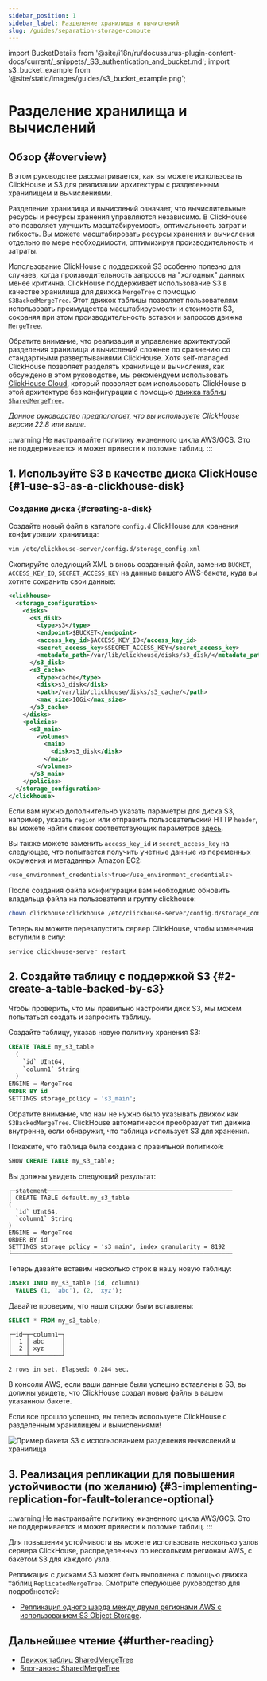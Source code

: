 ```yaml
---
sidebar_position: 1
sidebar_label: Разделение хранилища и вычислений
slug: /guides/separation-storage-compute
---
```


import BucketDetails from '@site/i18n/ru/docusaurus-plugin-content-docs/current/_snippets/_S3_authentication_and_bucket.md';
import s3_bucket_example from '@site/static/images/guides/s3_bucket_example.png';


# Разделение хранилища и вычислений

## Обзор {#overview}

В этом руководстве рассматривается, как вы можете использовать ClickHouse и S3 для реализации архитектуры с разделенным хранилищем и вычислениями.

Разделение хранилища и вычислений означает, что вычислительные ресурсы и ресурсы хранения управляются независимо. В ClickHouse это позволяет улучшить масштабируемость, оптимальность затрат и гибкость. Вы можете масштабировать ресурсы хранения и вычисления отдельно по мере необходимости, оптимизируя производительность и затраты.

Использование ClickHouse с поддержкой S3 особенно полезно для случаев, когда производительность запросов на "холодных" данных менее критична. ClickHouse поддерживает использование S3 в качестве хранилища для движка `MergeTree` с помощью `S3BackedMergeTree`. Этот движок таблицы позволяет пользователям использовать преимущества масштабируемости и стоимости S3, сохраняя при этом производительность вставки и запросов движка `MergeTree`.

Обратите внимание, что реализация и управление архитектурой разделения хранилища и вычислений сложнее по сравнению со стандартными развертываниями ClickHouse. Хотя self-managed ClickHouse позволяет разделять хранилище и вычисления, как обсуждено в этом руководстве, мы рекомендуем использовать [ClickHouse Cloud](https://clickhouse.com/cloud), который позволяет вам использовать ClickHouse в этой архитектуре без конфигурации с помощью [движка таблиц `SharedMergeTree`](/cloud/reference/shared-merge-tree).

*Данное руководство предполагает, что вы используете ClickHouse версии 22.8 или выше.*

:::warning
Не настраивайте политику жизненного цикла AWS/GCS. Это не поддерживается и может привести к поломке таблиц.
:::

## 1. Используйте S3 в качестве диска ClickHouse {#1-use-s3-as-a-clickhouse-disk}

### Создание диска {#creating-a-disk}

Создайте новый файл в каталоге `config.d` ClickHouse для хранения конфигурации хранилища:

```bash
vim /etc/clickhouse-server/config.d/storage_config.xml
```

Скопируйте следующий XML в вновь созданный файл, заменив `BUCKET`, `ACCESS_KEY_ID`, `SECRET_ACCESS_KEY` на данные вашего AWS-бакета, куда вы хотите сохранить свои данные:

```xml
<clickhouse>
  <storage_configuration>
    <disks>
      <s3_disk>
        <type>s3</type>
        <endpoint>$BUCKET</endpoint>
        <access_key_id>$ACCESS_KEY_ID</access_key_id>
        <secret_access_key>$SECRET_ACCESS_KEY</secret_access_key>
        <metadata_path>/var/lib/clickhouse/disks/s3_disk/</metadata_path>
      </s3_disk>
      <s3_cache>
        <type>cache</type>
        <disk>s3_disk</disk>
        <path>/var/lib/clickhouse/disks/s3_cache/</path>
        <max_size>10Gi</max_size>
      </s3_cache>
    </disks>
    <policies>
      <s3_main>
        <volumes>
          <main>
            <disk>s3_disk</disk>
          </main>
        </volumes>
      </s3_main>
    </policies>
  </storage_configuration>
</clickhouse>
```

Если вам нужно дополнительно указать параметры для диска S3, например, указать `region` или отправить пользовательский HTTP `header`, вы можете найти список соответствующих параметров [здесь](/engines/table-engines/mergetree-family/mergetree.md/#table_engine-mergetree-s3).

Вы также можете заменить `access_key_id` и `secret_access_key` на следующее, что попытается получить учетные данные из переменных окружения и метаданных Amazon EC2:

```bash
<use_environment_credentials>true</use_environment_credentials>
```

После создания файла конфигурации вам необходимо обновить владельца файла на пользователя и группу clickhouse:

```bash
chown clickhouse:clickhouse /etc/clickhouse-server/config.d/storage_config.xml
```

Теперь вы можете перезапустить сервер ClickHouse, чтобы изменения вступили в силу:

```bash
service clickhouse-server restart
```

## 2. Создайте таблицу с поддержкой S3 {#2-create-a-table-backed-by-s3}

Чтобы проверить, что мы правильно настроили диск S3, мы можем попытаться создать и запросить таблицу.

Создайте таблицу, указав новую политику хранения S3:

```sql
CREATE TABLE my_s3_table
  (
    `id` UInt64,
    `column1` String
  )
ENGINE = MergeTree
ORDER BY id
SETTINGS storage_policy = 's3_main';
```

Обратите внимание, что нам не нужно было указывать движок как `S3BackedMergeTree`. ClickHouse автоматически преобразует тип движка внутренне, если обнаружит, что таблица использует S3 для хранения.

Покажите, что таблица была создана с правильной политикой:

```sql
SHOW CREATE TABLE my_s3_table;
```

Вы должны увидеть следующий результат:

```response
┌─statement────────────────────────────────────────────────────
│ CREATE TABLE default.my_s3_table
(
  `id` UInt64,
  `column1` String
)
ENGINE = MergeTree
ORDER BY id
SETTINGS storage_policy = 's3_main', index_granularity = 8192
└──────────────────────────────────────────────────────────────
```

Теперь давайте вставим несколько строк в нашу новую таблицу:

```sql
INSERT INTO my_s3_table (id, column1)
  VALUES (1, 'abc'), (2, 'xyz');
```

Давайте проверим, что наши строки были вставлены:

```sql
SELECT * FROM my_s3_table;
```

```response
┌─id─┬─column1─┐
│  1 │ abc     │
│  2 │ xyz     │
└────┴─────────┘

2 rows in set. Elapsed: 0.284 sec.
```

В консоли AWS, если ваши данные были успешно вставлены в S3, вы должны увидеть, что ClickHouse создал новые файлы в вашем указанном бакете.

Если все прошло успешно, вы теперь используете ClickHouse с разделенным хранилищем и вычислениями!

<img src={s3_bucket_example}
    alt="Пример бакета S3 с использованием разделения вычислений и хранилища"
    class="image"
/>

## 3. Реализация репликации для повышения устойчивости (по желанию) {#3-implementing-replication-for-fault-tolerance-optional}

:::warning
Не настраивайте политику жизненного цикла AWS/GCS. Это не поддерживается и может привести к поломке таблиц.
:::

Для повышения устойчивости вы можете использовать несколько узлов сервера ClickHouse, распределенных по нескольким регионам AWS, с бакетом S3 для каждого узла.

Репликация с дисками S3 может быть выполнена с помощью движка таблиц `ReplicatedMergeTree`. Смотрите следующее руководство для подробностей:
- [Репликация одного шарда между двумя регионами AWS с использованием S3 Object Storage](/integrations/s3#s3-multi-region).

## Дальнейшее чтение {#further-reading}

- [Движок таблиц SharedMergeTree](/cloud/reference/shared-merge-tree)
- [Блог-анонс SharedMergeTree](https://clickhouse.com/blog/clickhouse-cloud-boosts-performance-with-sharedmergetree-and-lightweight-updates)
